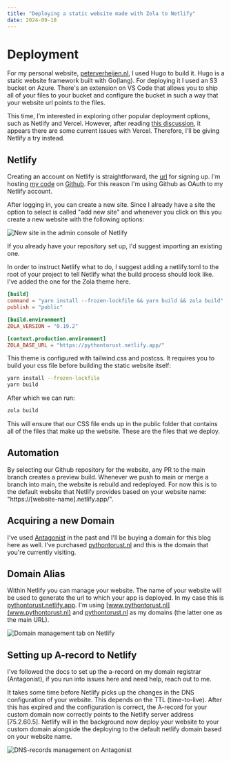 ```yaml
---
title: "Deploying a static website made with Zola to Netlify"
date: 2024-09-18
---
```


# Deployment

For my personal website, [peterverheijen.nl](http://peterverheijen.nl), I used Hugo to build it. Hugo is a static website framework built with Go(lang). For deploying it I used an S3 bucket on Azure. There's an extension on VS Code that allows you to ship all of your files to your bucket and configure the bucket in such a way that your website url points to the files. 

This time, I’m interested in exploring other popular deployment options, such as Netlify and Vercel. However, after reading [this discussion](https://github.com/orgs/vercel/discussions/3181), it appears there are some current issues with Vercel. Therefore, I’ll be giving Netlify a try instead.

## Netlify

Creating an account on Netlify is straightforward, the [url](https://app.netlify.com/signup) for signing up. I'm hosting [my code](https://github.com/Pverheijen/pythontorust) on [Github](https://github.com/). For this reason I'm using Github as OAuth to my Netlify account. 

After logging in, you can create a new site. Since I already have a site the option to select is called "add new site" and whenever you click on this you create a new website with the following options:

![New site in the admin console of Netlify](../../../netlify-new-site.JPG)

If you already have your repository set up, I'd suggest importing an existing one. 

In order to instruct Netlify what to do, I suggest adding a netlify.toml to the root of your project to tell Netlify what the build process should look like. I've added the one for the Zola theme here.

```toml
[build]
command = "yarn install --frozen-lockfile && yarn build && zola build"
publish = "public"

[build.environment]
ZOLA_VERSION = "0.19.2"

[context.production.environment]
ZOLA_BASE_URL = "https://pythontorust.netlify.app/"
```

This theme is configured with tailwind.css and postcss. It requires you to build your css file before building the static website itself:

```bash
yarn install --frozen-lockfile
yarn build 
```

After which we can run:

```bash
zola build
```

This will ensure that our CSS file ends up in the public folder that contains all of the files that make up the website. These are the files that we deploy.

## Automation

By selecting our Github repository for the website, any PR to the main branch creates a preview build. Whenever we push to main or merge a branch into main, the website is rebuild and redeployed. For now this is to the default website that Netlify provides based on your website name: "https://[website-name].netlify.app/".

## Acquiring a new Domain

I've used [Antagonist](https://www.antagonist.nl/) in the past and I'll be buying a domain for this blog here as well. I've purchased [pythontorust.nl](pythontorust.nl) and this is the domain that you're currently visiting. 


## Domain Alias

Within Netlify you can manage your website. The name of your website will be used to generate the url to which your app is deployed. In my case this is [pythontorust.netlify.app](pythontorust.netlify.app). I'm using [www.pythontorust.nl](www.pythontorust.nl) and [pythontorust.nl](pythontorust.nl) as my domains (the latter one as the main URL).

![Domain management tab on Netlify](../../../domain-management.JPG)

## Setting up A-record to Netlify
I've followed the docs to set up the a-record on my domain registrar (Antagonist), if you run into issues here and need help, reach out to me. 

It takes some time before Netlify picks up the changes in the DNS configuration of your website. This depends on the TTL (time-to-live). After this has expired and the configuration is correct, the A-record for your custom domain now correctly points to the Netlify server address [75.2.60.5]. Netlify will in the background now deploy your website to your custom domain alongside the deploying to the default netlify domain based on your website name.

![DNS-records management on Antagonist](../../../antagonist-records.JPG)